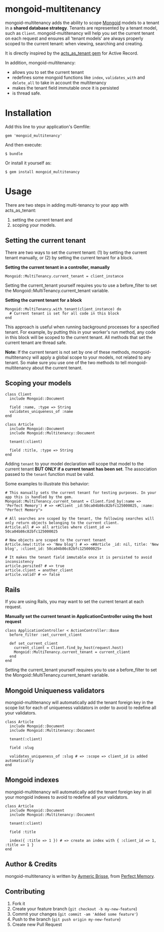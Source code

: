 # mongoid-multitenancy

mongoid-multitenancy adds the ability to scope [Mongoid](https://github.com/mongoid/mongoid) models to a tenant in a **shared database strategy**. Tenants are represented by a tenant model, such as `Client`. mongoid-multitenancy will help you set the current tenant on each request and ensures all 'tenant models' are always properly scoped to the current tenant: when viewing, searching and creating.

It is directly inspired by the [acts_as_tenant gem](https://github.com/ErwinM/acts_as_tenant) for Active Record.

In addition, mongoid-multitenancy:

* allows you to set the current tenant
* redefines some mongoid functions like `index`, `validates_with` and `delete_all` to take in account the multitenancy
* makes the tenant field immutable once it is persisted
* is thread safe.

Installation
===============

Add this line to your application's Gemfile:

    gem 'mongoid_multitenancy'

And then execute:

    $ bundle

Or install it yourself as:

    $ gem install mongoid_multitenancy

Usage
===============

There are two steps in adding multi-tenancy to your app with acts_as_tenant:

1. setting the current tenant and
2. scoping your models.

Setting the current tenant
--------------------------
There are two ways to set the current tenant: (1) by setting the current tenant manually, or (2) by setting the current tenant for a block.

**Setting the current tenant in a controller, manually**

    Mongoid::MultiTenancy.current_tenant = client_instance

Setting the current_tenant yourself requires you to use a before_filter to set the Mongoid::MultiTenancy.current_tenant variable.

**Setting the current tenant for a block**

    Mongoid::MultiTenancy.with_tenant(client_instance) do
      # Current tenant is set for all code in this block
    end

This approach is useful when running background processes for a specified tenant. For example, by putting this in your worker's run method,
any code in this block will be scoped to the current tenant. All methods that set the current tenant are thread safe.

**Note:** If the current tenant is not set by one of these methods, mongoid-multitenancy will apply a global scope to your models, not related to any tenant. So make sure you use one of the two methods to tell mongoid-multitenancy about the current tenant.

Scoping your models
-------------------
    class Client
      include Mongoid::Document

      field :name, :type => String
      validates_uniqueness_of :name
    end

    class Article
      include Mongoid::Document
      include Mongoid::Multitenancy::Document

      tenant(:client)

      field :title, :type => String
    end

Adding `tenant` to your model declaration will scope that model to the current tenant **BUT ONLY if a current tenant has been set**.
The association passed to the `tenant` function must be valid.

Some examples to illustrate this behavior:

    # This manually sets the current tenant for testing purposes. In your app this is handled by the gem.
    Mongoid::MultiTenancy.current_tenant = Client.find_by(:name => 'Perfect Memory') # => <#Client _id:50ca04b86c82bfc125000025, :name: "Perfect Memory">

    # All searches are scoped by the tenant, the following searches will only return objects belonging to the current client.
    Article.all # => all articles where client_id => 50ca04b86c82bfc125000025

    # New objects are scoped to the current tenant
    Article.new(:title => 'New blog') # => <#Article _id: nil, title: 'New blog', :client_id: 50ca04b86c82bfc125000025>

    # It makes the tenant field immutable once it is persisted to avoid inconsistency
    article.persited? # => true
    article.client = another_client
    article.valid? # => false

Rails
-------------------

If you are using Rails, you may want to set the current tenant at each request.

**Manually set the current tenant in ApplicationController using the host request**

    class ApplicationController < ActionController::Base
      before_filter :set_current_client

      def set_current_client
        current_client = Client.find_by_host(request.host)
        Mongoid::MultiTenancy.current_tenant = current_client
      end
    end

Setting the current_tenant yourself requires you to use a before_filter to set the Mongoid::MultiTenancy.current_tenant variable.

Mongoid Uniqueness validators
-------------------

mongoid-multitenancy will automatically add the tenant foreign key in the scope list for each of uniqueness validators in order
to avoid to redefine all your validators.

    class Article
      include Mongoid::Document
      include Mongoid::Multitenancy::Document

      tenant(:client)

      field :slug

      validates_uniqueness_of :slug # => :scope => client_id is added automatically
    end

Mongoid indexes
-------------------

mongoid-multitenancy will automatically add the tenant foreign key in all your mongoid indexes to avoid to redefine all your validators.

    class Article
      include Mongoid::Document
      include Mongoid::Multitenancy::Document

      tenant(:client)

      field :title

      index({ :title => 1 }) # => create an index with { :client_id => 1, :title => 1 }
    end

Author & Credits
----------------
mongoid-multitenancy is written by [Aymeric Brisse](https://github.com/abrisse/), from [Perfect Memory](http://www.perfect-memory.com).

## Contributing

1. Fork it
2. Create your feature branch (`git checkout -b my-new-feature`)
3. Commit your changes (`git commit -am 'Added some feature'`)
4. Push to the branch (`git push origin my-new-feature`)
5. Create new Pull Request
